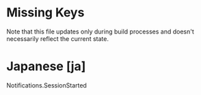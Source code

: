 # Missing Keys
Note that this file updates only during build processes and doesn't necessarily reflect the current state.

# Japanese [ja]
Notifications.SessionStarted  

